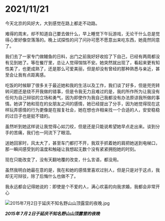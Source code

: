# 2021/11/21

今天北京的风好大，大到感觉在路上都走不动路。

难得的周末，却不知道自己要去做什么，早上睡觉下午玩游戏，无论干什么总是觉得心里好像空落落的。晚上试探性的问了问孙可愿不愿意出来吃东西，她竟然同意了。

我们去了一家专门做鳗鱼的日料，出门之前我好好收拾了下自己，已经有两周都没有见到她了。等在餐厅里，总让人觉得惴惴不安。她突然就出现了，看起来更有知性美了，也更成熟了，还是那么可爱美丽，但是却没有曾经的那种熟悉与亲近，甚至会让我有点距离感。

吃饭的时候聊了很多关于最近她和我的生活以及工作，我们谈了好多，但是兜兜转转问题还是绕不开我做的错事，但是令我无力且难过的是，我的所作所为让我没有任何为自己辩驳的立场和勇气，因为即使作为我自己我都没有办法原谅我所做的事情。她讲了她和现在的女朋友之间的感情，她已经提出了分手，因为她觉得现在这样玩弄感情的行为更像是在报复社会，她在想也许相亲找一个合适的人，安安稳稳的过日子也是挺不错的。

虽然听到她这样说让我觉得心如刀绞，但是还是只能说希望她早点走出来。谈到分手的苦痛，我们也一同流下了眼泪。

送她回家时，风太大了，甚至车门都打不开，我双手抓着她的肩把她送到电梯口，那一瞬间感受到的温度和触碰让我想起无数个没有紧紧拥抱她的时刻。

现在只能改变了，没有天翻地覆的改变，什么言语，都没用。

虽然我明白她最在意的是，我在和她的感情里喜欢过别人，但是只是对于这点，我却无可辩驳，除了后悔什么也做不了。

我永远都会记得她说的：即使是个不爱的人，满心欢喜的向我求婚，我都会非常开心

![2015年7月2日于延庆不知名野山山顶露营的夜晚.jpg](../images/2015年7月2日于延庆不知名野山山顶露营的夜晚.jpg)

___2015年 7月 2日于延庆不知名野山山顶露营的夜晚___